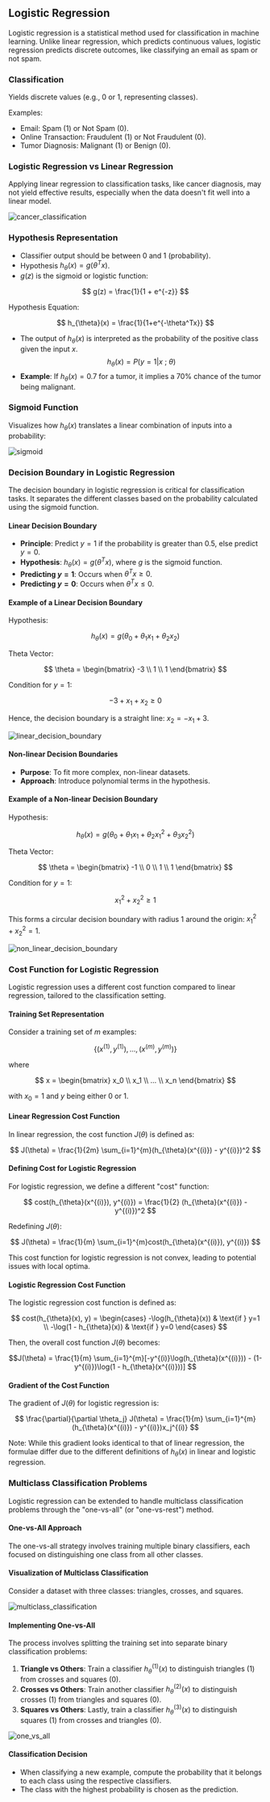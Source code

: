 ## Logistic Regression

Logistic regression is a statistical method used for classification in machine learning. Unlike linear regression, which predicts continuous values, logistic regression predicts discrete outcomes, like classifying an email as spam or not spam.

### Classification 
Yields discrete values (e.g., 0 or 1, representing classes).

Examples:

- Email: Spam (1) or Not Spam (0).
- Online Transaction: Fraudulent (1) or Not Fraudulent (0).
- Tumor Diagnosis: Malignant (1) or Benign (0).

### Logistic Regression vs Linear Regression
Applying linear regression to classification tasks, like cancer diagnosis, may not yield effective results, especially when the data doesn't fit well into a linear model.

![cancer_classification](https://user-images.githubusercontent.com/37275728/201496614-36ec47d4-437e-4d25-82bf-27289489a5a7.png)

### Hypothesis Representation

- Classifier output should be between 0 and 1 (probability).
- Hypothesis $h_{\theta}(x) = g(\theta^Tx)$.
- $g(z)$ is the sigmoid or logistic function:

$$
g(z) = \frac{1}{1 + e^{-z}}
$$

Hypothesis Equation:

$$
h_{\theta}(x) = \frac{1}{1+e^{-\theta^Tx}}
$$

- The output of $h_{\theta}(x)$ is interpreted as the probability of the positive class given the input $x$.
  $$ h_{\theta}(x) = P(y=1|x\ ;\ \theta) $$
- **Example**: If $h_{\theta}(x) = 0.7$ for a tumor, it implies a 70% chance of the tumor being malignant.

### Sigmoid Function
Visualizes how $h_{\theta}(x)$ translates a linear combination of inputs into a probability:
  
![sigmoid](https://user-images.githubusercontent.com/37275728/201496643-38a45685-61a5-4af4-bf24-2acaa22ef1ff.png)

### Decision Boundary in Logistic Regression

The decision boundary in logistic regression is critical for classification tasks. It separates the different classes based on the probability calculated using the sigmoid function.

#### Linear Decision Boundary

- **Principle**: Predict $y = 1$ if the probability is greater than 0.5, else predict $y = 0$.
- **Hypothesis**: $h_{\theta}(x) = g(\theta^T x)$, where $g$ is the sigmoid function.
- **Predicting $y = 1$**: Occurs when $\theta^T x \geq 0$.
- **Predicting $y = 0$**: Occurs when $\theta^T x \leq 0$.

#### Example of a Linear Decision Boundary

Hypothesis: 

$$
h_{\theta}(x) = g(\theta_0 + \theta_1x_1 + \theta_2x_2)
$$

Theta Vector:

$$
\theta = \begin{bmatrix}
-3 \\
1  \\
1
\end{bmatrix}
$$

Condition for $y = 1$:

$$
-3 + x_1 + x_2 \geq 0
$$

Hence, the decision boundary is a straight line: $x_2 = -x_1 + 3$.

![linear_decision_boundary](https://github.com/djeada/Stanford-Machine-Learning/blob/main/slides/resources/linear_decision_boundary.png)

#### Non-linear Decision Boundaries
- **Purpose**: To fit more complex, non-linear datasets.
- **Approach**: Introduce polynomial terms in the hypothesis.

#### Example of a Non-linear Decision Boundary
Hypothesis: 

$$
h_{\theta}(x) = g(\theta_0 + \theta_1x_1 + \theta_2x_1^2 + \theta_3x_2^2)
$$

Theta Vector:

$$
\theta = \begin{bmatrix}
-1 \\
0  \\
1  \\
1
\end{bmatrix}
$$

Condition for $y = 1$:

$$
x_1^2 + x_2^2 \geq 1
$$

This forms a circular decision boundary with radius 1 around the origin: $x_1^2 + x_2^2 = 1$.

![non_linear_decision_boundary](https://github.com/djeada/Stanford-Machine-Learning/blob/main/slides/resources/non_linear_decision_boundary.png)

### Cost Function for Logistic Regression

Logistic regression uses a different cost function compared to linear regression, tailored to the classification setting.

#### Training Set Representation
Consider a training set of $m$ examples:

$$ \{(x^{(1)}, y^{(1)}), ..., (x^{(m)}, y^{(m)})\} $$

where

$$  
x = \begin{bmatrix}
    x_0 \\
    x_1 \\
    ... \\
    x_n
\end{bmatrix}
$$

with $x_0 = 1$ and $y$ being either 0 or 1.

#### Linear Regression Cost Function
In linear regression, the cost function $J(\theta)$ is defined as:

$$ J(\theta) = \frac{1}{2m} \sum_{i=1}^{m}(h_{\theta}(x^{(i)}) - y^{(i)})^2 $$

#### Defining Cost for Logistic Regression
For logistic regression, we define a different "cost" function:

$$ cost(h_{\theta}(x^{(i)}), y^{(i)}) = \frac{1}{2} (h_{\theta}(x^{(i)}) - y^{(i)})^2 $$

Redefining $J(\theta)$:

$$ J(\theta) = \frac{1}{m} \sum_{i=1}^{m}cost(h_{\theta}(x^{(i)}), y^{(i)}) $$

This cost function for logistic regression is not convex, leading to potential issues with local optima.

#### Logistic Regression Cost Function
The logistic regression cost function is defined as:

$$
cost(h_{\theta}(x), y) = \begin{cases}
    -\log(h_{\theta}(x))     & \text{if } y=1 \\
    -\log(1 - h_{\theta}(x)) & \text{if } y=0
\end{cases}
$$

Then, the overall cost function $J(\theta)$ becomes:

$$J(\theta) = \frac{1}{m} \sum_{i=1}^{m}[-y^{(i)}\log(h_{\theta}(x^{(i)})) - (1-y^{(i)})\log(1 - h_{\theta}(x^{(i)}))]
$$

#### Gradient of the Cost Function
The gradient of $J(\theta)$ for logistic regression is:

$$
\frac{\partial}{\partial \theta_j} J(\theta) = \frac{1}{m} \sum_{i=1}^{m} (h_{\theta}(x^{(i)}) - y^{(i)})x_j^{(i)}
$$

Note: While this gradient looks identical to that of linear regression, the formulae differ due to the different definitions of $h_{\theta}(x)$ in linear and logistic regression.

### Multiclass Classification Problems

Logistic regression can be extended to handle multiclass classification problems through the "one-vs-all" (or "one-vs-rest") method.

#### One-vs-All Approach
The one-vs-all strategy involves training multiple binary classifiers, each focused on distinguishing one class from all other classes.

#### Visualization of Multiclass Classification
Consider a dataset with three classes: triangles, crosses, and squares.

![multiclass_classification](https://github.com/djeada/Stanford-Machine-Learning/blob/main/slides/resources/multiclass_classification.png)

#### Implementing One-vs-All
The process involves splitting the training set into separate binary classification problems:

1. **Triangle vs Others**: Train a classifier $h_{\theta}^{(1)}(x)$ to distinguish triangles (1) from crosses and squares (0).
2. **Crosses vs Others**: Train another classifier $h_{\theta}^{(2)}(x)$ to distinguish crosses (1) from triangles and squares (0).
3. **Squares vs Others**: Lastly, train a classifier $h_{\theta}^{(3)}(x)$ to distinguish squares (1) from crosses and triangles (0).

![one_vs_all](https://github.com/djeada/Stanford-Machine-Learning/blob/main/slides/resources/one_vs_all.png)

#### Classification Decision

- When classifying a new example, compute the probability that it belongs to each class using the respective classifiers.
- The class with the highest probability is chosen as the prediction.
